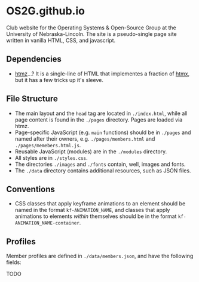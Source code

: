 # OS2G.github.io

Club website for the Operating Systems & Open-Source Group at the University of
Nebraska-Lincoln.  The site is a pseudo-single page site written in vanilla
HTML, CSS, and javascript.

## Dependencies

- [htmz](https://leanrada.com/htmz/)...?  It is a single-line of HTML that
  implementes a fraction of [htmx](https://htmx.org), but it has a few tricks
  up it's sleeve.

## File Structure

- The main layout and the `head` tag are located in `./index.html`, while all
  page content is found in the `./pages` directory.  Pages are loaded via htmz.
- Page-specific JavaScript (e.g. `main` functions) should be in `./pages` and
  named after their owners, e.g. `./pages/members.html` and
  `./pages/memebers.html.js`.
- Reusable JavaScript (modules) are in the `./modules` directory.
- All styles are in `./styles.css`.
- The directories `./images` and `./fonts` contain, well, images and fonts.
- The `./data` directory contains additional resources, such as JSON files.

## Conventions

- CSS classes that apply keyframe animations to an element should be named in
  the format `kf-ANIMATION_NAME`, and classes that apply animations to elements
  *within* themselves should be in the format `kf-ANIMATION_NAME-container`.

## Profiles

Member profiles are defined in `./data/members.json`, and have the following
fields:

TODO